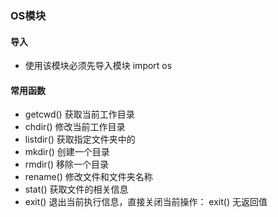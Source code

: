 ### OS模块

#### 导入

- 使用该模块必须先导入模块 import os

#### 常用函数

- getcwd() 获取当前工作目录
- chdir() 修改当前工作目录
- listdir() 获取指定文件夹中的
- mkdir() 创建一个目录
- rmdir() 移除一个目录
- rename() 修改文件和文件夹名称
- stat() 获取文件的相关信息
- exit() 退出当前执行信息，直接关闭当前操作： exit() 无返回值
